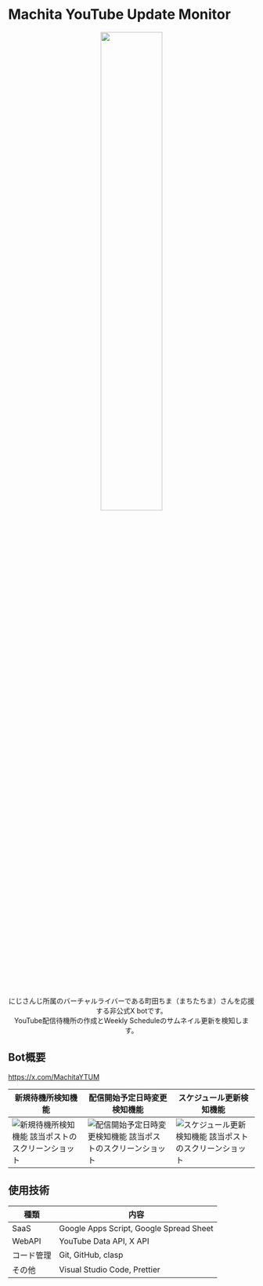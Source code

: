 # Machita YouTube Update Monitor

<div align="center">
  <img src="https://github.com/user-attachments/assets/ceccad31-6610-458a-9734-ba502dd561a9" width="50%">
  <p>
    にじさんじ所属のバーチャルライバーである町田ちま（まちたちま）さんを応援する非公式X botです。<br />
    YouTube配信待機所の作成とWeekly Scheduleのサムネイル更新を検知します。
  </p>
</div>

## Bot概要

<https://x.com/MachitaYTUM>

| 新規待機所検知機能 | 配信開始予定日時変更検知機能 | スケジュール更新検知機能 |
| - | - | - |
| ![新規待機所検知機能 該当ポストのスクリーンショット](https://github.com/user-attachments/assets/db27b69d-e17e-4e76-a705-069542149c46) | ![配信開始予定日時変更検知機能 該当ポストのスクリーンショット](https://github.com/user-attachments/assets/97769097-98f8-4f1b-8d26-34af4dbcc15f) | ![スケジュール更新検知機能 該当ポストのスクリーンショット](https://github.com/user-attachments/assets/a7f96b8d-ab8a-422d-b7ac-f2851b97477c) |

## 使用技術

| 種類 | 内容 |
| - | - |
| SaaS | Google Apps Script, Google Spread Sheet |
| WebAPI | YouTube Data API, X API |
| コード管理 | Git, GitHub, clasp |
| その他 | Visual Studio Code, Prettier |
